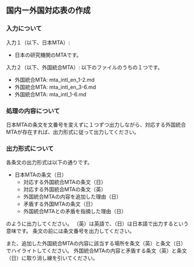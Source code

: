 ## 国内ー外国対応表の作成

### 入力について

入力１（以下、日本MTA）:
* 日本の研究機関のMTAです。

入力２（以下、外国統合MTA）: 以下のファイルのうちの１つです。
* 外国統合MTA: mta_intl_en_1-2.md
* 外国統合MTA: mta_intl_en_3-6.md
* 外国統合MTA: mta_intl_1-6.md

### 処理の内容について

日本MTAの条文を文番号を変えずに１つずつ出力しながら、対応する外国統合MTAが存在すれば、出力形式に従って出力してください。

### 出力形式について
各条文の出力形式は以下の通りです。

* 日本MTAの条文（日）
  * 対応する外国統合MTAの条文（日）
  * 対応する外国統合MTAの条文（英）
  * 外国統合MTAの内容を追加した理由（日）
  * 矛盾する外国MTAの条文（日）
  * 外国統合MTAとの矛盾を指摘した理由（日）

のように出力してください。
（英）は英語で、（日）は日本語で出力するという意味です。
条文の前には条文番号を出力してください。

また、追加した外国統合MTAの内容に該当する場所を条文（英）と条文（日）でハイライトしてください。
外国統合MTAの内容と矛盾する条文（英）と条文（日）に取り消し線を引いてください。